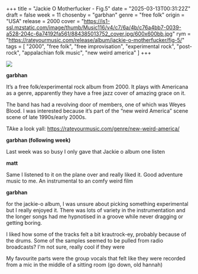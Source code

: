 +++
title = "Jackie O Motherfucker - Fig.5"
date = "2025-03-13T00:31:22Z"
draft = false
week = 11
chosenby = "garbhan"
genre = "free folk"
origin = "USA"
release = 2000
cover = "https://is1-ssl.mzstatic.com/image/thumb/Music116/v4/c7/6a/4b/c76a4bb7-0039-a528-204c-6a74192fa561/884385013752_cover.jpg/600x600bb.jpg"
rym = "https://rateyourmusic.com/release/album/jackie-o-motherfucker/fig-5/"
tags = [
    "2000",
    "free folk",
    "free improvisation",
    "experimental rock",
    "post-rock",
    "appalachian folk music",
    "new weird america"
]
+++

![](https://is1-ssl.mzstatic.com/image/thumb/Music116/v4/c7/6a/4b/c76a4bb7-0039-a528-204c-6a74192fa561/884385013752_cover.jpg/600x600bb.jpg)

**garbhan**

It’s a free folk/experimental rock album from 2000. It plays with Americana as a genre, apparently they have a free jazz cover of amazing grace on it.

The band has had a revolving door of members, one of which was Weyes Blood. I was interested because it’s part of the “new weird America” scene scene of late 1990s/early 2000s.

TAke a look yall: https://rateyourmusic.com/genre/new-weird-america/


**garbhan (following week)**

Last week was so busy I only gave that Jackie o album one listen


**matt**

Same I listened to it on the plane over and really liked it. Good adventure music to me. An instrumental to an comfy weird film


**garbhan**

for the jackie-o album, I was unsure about picking something experimental but I really enjoyed it. There was lots of variety in the instrumentation and the longer songs had me hypnotised in a groove while never dragging or getting boring.

I liked how some of the tracks felt a bit krautrock-ey, probably because of the drums. Some of the samples seemed to be pulled from radio broadcasts? I'm not sure, really cool if they were

My favourite parts were the group vocals that felt like they were recorded from a mic in the middle of a sitting room (go down, old hannah)
